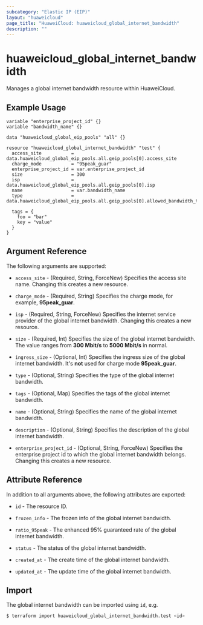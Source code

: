 ```yaml
---
subcategory: "Elastic IP (EIP)"
layout: "huaweicloud"
page_title: "HuaweiCloud: huaweicloud_global_internet_bandwidth"
description: ""
---
```


# huaweicloud_global_internet_bandwidth

Manages a global internet bandwidth resource within HuaweiCloud.

## Example Usage

```hcl
variable "enterprise_project_id" {}
variable "bandwidth_name" {}

data "huaweicloud_global_eip_pools" "all" {}

resource "huaweicloud_global_internet_bandwidth" "test" {
  access_site           = data.huaweicloud_global_eip_pools.all.geip_pools[0].access_site
  charge_mode           = "95peak_guar"
  enterprise_project_id = var.enterprise_project_id
  size                  = 300
  isp                   = data.huaweicloud_global_eip_pools.all.geip_pools[0].isp
  name                  = var.bandwidth_name
  type                  = data.huaweicloud_global_eip_pools.all.geip_pools[0].allowed_bandwidth_types[0].type

  tags = {
    foo = "bar"
    key = "value"
  }
}
```

## Argument Reference

The following arguments are supported:

* `access_site` - (Required, String, ForceNew) Specifies the access site name.
  Changing this creates a new resource.

* `charge_mode` - (Required, String) Specifies the charge mode, for example, **95peak_guar**.

* `isp` - (Required, String, ForceNew) Specifies the internet service provider of the global internet bandwidth.
  Changing this creates a new resource.

* `size` - (Required, Int) Specifies the size of the global internet bandwidth.
  The value ranges from **300 Mbit/s** to **5000 Mbit/s** in normal.

* `ingress_size` - (Optional, Int) Specifies the ingress size of the global internet bandwidth.
  It's **not** used for charge mode **95peak_guar**.

* `type` - (Optional, String) Specifies the type of the global internet bandwidth.

* `tags` - (Optional, Map) Specifies the tags of the global internet bandwidth.

* `name` - (Optional, String) Specifies the name of the global internet bandwidth.

* `description` - (Optional, String) Specifies the description of the global internet bandwidth.

* `enterprise_project_id` - (Optional, String, ForceNew) Specifies the enterprise project id to which the global
  internet bandwidth belongs. Changing this creates a new resource.

## Attribute Reference

In addition to all arguments above, the following attributes are exported:

* `id` - The resource ID.

* `frozen_info` - The frozen info of the global internet bandwidth.

* `ratio_95peak` - The enhanced 95% guaranteed rate of the global internet bandwidth.

* `status` - The status of the global internet bandwidth.

* `created_at` - The create time of the global internet bandwidth.

* `updated_at` - The update time of the global internet bandwidth.

## Import

The global internet bandwidth can be imported using `id`, e.g.

```bash
$ terraform import huaweicloud_global_internet_bandwidth.test <id>
```
